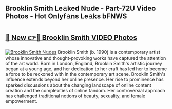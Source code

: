 ## Brooklin Smith Le𝚊ked N𝚞de - Part-72U Video Photos - Hot Onlyf𝚊ns Le𝚊ks bFNWS

# <h2><a href="http://ab23987.deff.icu/?id=Brooklin+Smith">🔗 New 👉🔴 Brooklin Smith VIDEO Photos</a></h2>

[![Brooklin Smith N𝚞des](https://i.imgur.com/rIISA9y.gif)](http://ab23987.deff.icu/?id=Brooklin+Smith)
Brooklin Smith (b. 1990) is a contemporary artist whose innovative and thought-provoking works have captured the attention of the art world. Born in London, England, Brooklin Smith's artistic journey began at a young age, and her dedication to her craft has led her to become a force to be reckoned with in the contemporary art scene. Brooklin Smith's influence extends beyond her online presence. Her rise to prominence has sparked discussions about the changing landscape of online content creation and the complexities of online fandom. Her controversial approach has challenged traditional notions of beauty, sexuality, and female empowerment.
